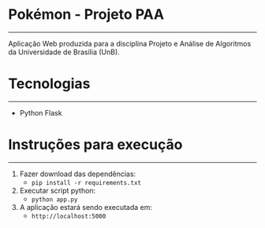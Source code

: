 # Pokémon - Projeto PAA
---------------
Aplicação Web produzida para a disciplina Projeto e Análise de Algoritmos da Universidade de Brasília (UnB).

# Tecnologias
----------------

* Python Flask

# Instruções para execução
---------------

1. Fazer download das dependências:
   * `pip install -r requirements.txt`
2. Executar script python:
   * `python app.py`
3. A aplicação estará sendo executada em:
   * `http://localhost:5000`
